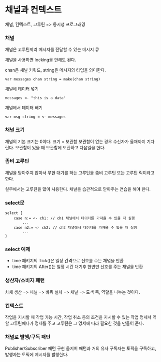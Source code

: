 # 채널과 컨텍스트
채널, 컨텍스트, 고루틴 => 동시성 프로그래밍

### 채널
채널은 고루틴끼리 메시지를 전달할 수 있는 메시지 큐 

채널을 사용하면 locking을 안해도 된다. 

chan은 채널 키워드, string은 메시지의 타입을 의미한다. 
```
var messages chan string = make(chan string)
```

채널에 데이터 넣기 
```
messages <- "this is a data"
```

채널에서 데이터 빼기 
```
var msg string = <- messages
```

### 채널 크기
채널의 기본 크기는 0이다. 
크기 = 보관함
보관함이 없는 경우 수신자가 올때까지 기다린다.
보관함이 있을 때 보관함에 보관하고 다음일을 한다. 


### 좀비 고루틴
채널을 닫아주지 않아서 무한 대기를 하는 고루틴을 좀비 고루틴 또는 고루틴 릭이라고 한다. 

실무에서는 고루틴을 많이 사용한다. 
채널을 습관적으로 닫아주는 연습을 해야 한다.


### select문
```
select {
    case n:= <- ch1: // ch1 채널에서 데이터를 가져올 수 있을 때 실행 
        ...
    case n2:= <- ch2: // ch2 채널에서 데이터를 가져올 수 있을 때 실행 
        ...
}

```

### select 예제 
- time 패키지의 Tick()은 일정 간격으로 신호를 주는 채널을 반환
- time 패키지의 After()는 일정 시간 대기후 한번만 신호를 주는 채널을 반환 

### 생산자/소비자 패턴
차체 생산 => 채널 => 바퀴 설치 => 채널 => 도색 
즉, 역할을 나누는 것이다. 


### 컨텍스트
작업을 지시할 때 작업 가능 시간, 작업 취소 등의 조건을 지시할 수 있는 작업 명세서 역할 
고루틴에다가 명세를 주고 고루틴은 그 명세에 따라 필요한 것을 만들어 준다. 

### 채널로 발행/구독 패턴
Publisher/Subscriber 패턴 구현
옵저버 패턴과 거의 유사 
구독자는 토픽을 구독하고, 
발행자는 토픽에 메시지를 발행한다. 